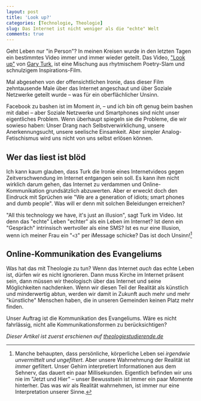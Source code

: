 ```yaml
---
layout: post
title: 'Look up?'
categories: [Technologie, Theologie]
slug: Das Internet ist nicht weniger als die "echte" Welt
comments: true
---
```


Geht Leben nur "in Person"? In meinen Kreisen wurde in den letzten Tagen ein bestimmtes Video immer und immer wieder geteilt. Das Video, ["Look up"](https://www.youtube.com/watch?v=Z7dLU6fk9QY&feature=youtu.be) von [Gary Turk](https://twitter.com/Gary_Turk), ist eine Mischung aus rhytmischem Poetry-Slam und schnulzigem Inspirations-Film.

Mal abgesehen von der offensichtlichen Ironie, dass dieser Film zehntausende Male über das Internet angeschaut und über Soziale Netzwerke geteilt wurde – was für ein oberflächlicher Unsinn. 

Facebook zu bashen ist im Moment *in*, – und ich bin oft genug beim bashen mit dabei – aber Soziale Netzwerke und Smartphones sind nicht unser eigentliches Problem. Wenn überhaupt spiegeln sie die Probleme, die wir sowieso haben: Unser Drang nach Selbstverwirklichung, unsere Anerkennungsucht, unsere seelische Einsamkeit. Aber simpler Analog-Fetischismus wird uns nicht von uns selbst erlösen können.

## Wer das liest ist blöd

Ich kann kaum glauben, dass Turk die Ironie eines Internetvideos gegen Zeitverschwendung im Internet entgangen sein soll. Es kann ihm nicht wirklich darum gehen, das Internet zu verdammen und Online-Kommunikation grundsätzlich abzuwerten. Aber er erweckt doch den Eindruck mit Sprüchen wie "We are a generation of idiots; smart phones and dumb people". Was will er denn mit solchen Beleidungen erreichen?

"All this technology we have, it's just an illusion", sagt Turk im Video. Ist denn das "echte" Leben "echter" als ein Leben im Internet? Ist denn ein "Gespräch" intrinsisch wertvoller als eine SMS? Ist es nur eine Illusion, wenn ich meiner Frau ein "`<3`" per iMessage schicke? Das ist doch Unsinn\![^filter]

[^filter]: Manche behaupten, dass persönliche, körperliche Leben sei *irgendwie unvermittelt und ungefiltert*. Aber unsere Wahrnehmung der Realität ist *immer* gefiltert. Unser Gehirn interpretiert Informationen aus dem Sehnerv, das dauert ein paar Millisekunden. Eigentlich befinden wir uns nie im "Jetzt und Hier" – unser Bewusstsein ist immer ein paar Momente hinterher. Das was wir als Realität wahrnehmen, ist immer nur eine Interpretation unserer Sinne.

## Online-Kommunikation des Evangeliums

Was hat das mit Theologie zu tun? Wenn das Internet *auch* das echte Leben ist, dürfen wir es nicht ignorieren. Dann muss Kirche im Internet präsent sein, dann müssen wir theologisch über das Internet und seine Möglichkeiten nachdenken. Wenn wir diesen Teil der Realität als künstlich und minderwertig abtun, werden wir damit in Zukunft auch mehr und mehr "künstliche" Menschen haben, die in unseren Gemeinden keinen Platz mehr finden.

Unser Auftrag ist die Kommunikation des Evangeliums. Wäre es nicht fahrlässig, nicht alle Kommunikationsformen zu berücksichtigen?

*Dieser Artikel ist zuerst erschienen auf [theologiestudierende.de](http://www.theologiestudierende.de/2014/05/12/moment-mal-look-up/)*